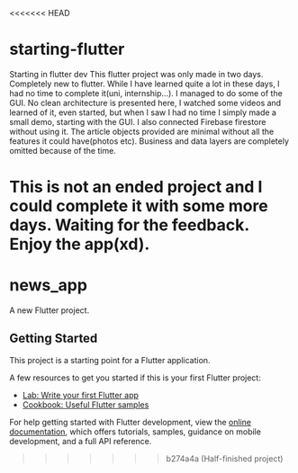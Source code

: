 <<<<<<< HEAD
# starting-flutter
Starting in flutter dev
This flutter project was only made in two days.
Completely new to flutter. While I have learned quite a lot in these days, I had
no time to complete it(uni, internship...). I managed to do some
of the GUI. No clean architecture is presented here, I watched some videos and learned of it, even started,
but when I saw I had no time I simply made a small demo, starting with the GUI. I also connected Firebase firestore
without using it. The article objects provided are minimal without all the features it could have(photos etc). Business and
data layers are completely omitted because of the time.

This is not  an ended project and I could complete it with some more days. 
Waiting for the feedback. Enjoy the app(xd).
=======
# news_app

A new Flutter project.

## Getting Started

This project is a starting point for a Flutter application.

A few resources to get you started if this is your first Flutter project:

- [Lab: Write your first Flutter app](https://docs.flutter.dev/get-started/codelab)
- [Cookbook: Useful Flutter samples](https://docs.flutter.dev/cookbook)

For help getting started with Flutter development, view the
[online documentation](https://docs.flutter.dev/), which offers tutorials,
samples, guidance on mobile development, and a full API reference.
>>>>>>> b274a4a (Half-finished project)
